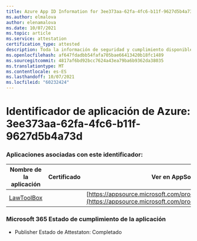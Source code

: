 ```yaml
---
title: Azure App ID Information for 3ee373aa-62fa-4fc6-b11f-9627d5b4a73d
ms.author: elmalova
author: elenamalova
ms.date: 10/07/2021
ms.topic: article
ms.service: attestation
certification_type: attested
description: Toda la información de seguridad y cumplimiento disponible para 3ee373aa-62fa-4fc6-b11f-9627d5b4a73d.
ms.openlocfilehash: af647fdadbb54fafa705bae66413420b18fc1489
ms.sourcegitcommit: 4817af6bd92bcc7624a43ea79ba6b9362da38035
ms.translationtype: MT
ms.contentlocale: es-ES
ms.lasthandoff: 10/07/2021
ms.locfileid: "60232424"
---
```

# <a name="azure-app-id-3ee373aa-62fa-4fc6-b11f-9627d5b4a73d"></a>Identificador de aplicación de Azure: 3ee373aa-62fa-4fc6-b11f-9627d5b4a73d


### <a name="apps-associated-with-this-id"></a>Aplicaciones asociadas con este identificador:
| **Nombre de la aplicación** | **Certificado** | **Ver en AppSource** |
|--------------|---------------|-----------------------|
| [LawToolBox](https://docs.microsoft.com/microsoft-365-app-certification/forward/WA104381656) |  | [https://appsource.microsoft.com/product/office/WA104381656](https://appsource.microsoft.com/product/office/WA104381656) |

### <a name="microsoft-365-app-compliance-status"></a>Microsoft 365 Estado de cumplimiento de la aplicación
- Publisher Estado de Attestaton: Completado
